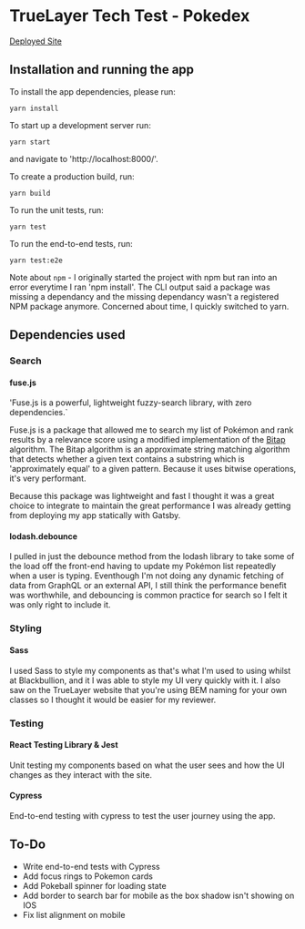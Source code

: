 # TrueLayer Tech Test - Pokedex

[Deployed Site](https://pokedex77345.gatsbyjs.io/)

## Installation and running the app

To install the app dependencies, please run:

```
yarn install
```

To start up a development server run:

```
yarn start
```

and navigate to 'http://localhost:8000/'.

To create a production build, run:

```
yarn build
```

To run the unit tests, run:

```
yarn test
```

To run the end-to-end tests, run:

```
yarn test:e2e
```

Note about `npm` - I originally started the project with npm but ran into an error everytime I ran 'npm install'. The CLI output said a package was missing a dependancy and the missing dependancy wasn't a registered NPM package anymore. Concerned about time, I quickly switched to yarn.

## Dependencies used

### Search

#### fuse.js

'Fuse.js is a powerful, lightweight fuzzy-search library, with zero dependencies.`

Fuse.js is a package that allowed me to search my list of Pokémon and rank results by a relevance score using a modified implementation of the [Bitap](https://en.wikipedia.org/wiki/Bitap_algorithm) algorithm. The Bitap algorithm is an approximate string matching algorithm that detects whether a given text contains a substring which is 'approximately equal' to a given pattern. Because it uses bitwise operations, it's very performant.

Because this package was lightweight and fast I thought it was a great choice to integrate to maintain the great performance I was already getting from deploying my app statically with Gatsby.

#### lodash.debounce

I pulled in just the debounce method from the lodash library to take some of the load off the front-end having to update my Pokémon list repeatedly when a user is typing. Eventhough I'm not doing any dynamic fetching of data from GraphQL or an external API, I still think the performance benefit was worthwhile, and debouncing is common practice for search so I felt it was only right to include it.

### Styling

#### Sass

I used Sass to style my components as that's what I'm used to using whilst at Blackbullion, and it I was able to style my UI very quickly with it. I also saw on the TrueLayer website that you're using BEM naming for your own classes so I thought it would be easier for my reviewer.

### Testing

#### React Testing Library & Jest

Unit testing my components based on what the user sees and how the UI changes as they interact with the site.

#### Cypress

End-to-end testing with cypress to test the user journey using the app.

## To-Do

- Write end-to-end tests with Cypress
- Add focus rings to Pokemon cards
- Add Pokeball spinner for loading state
- Add border to search bar for mobile as the box shadow isn't showing on IOS
- Fix list alignment on mobile
